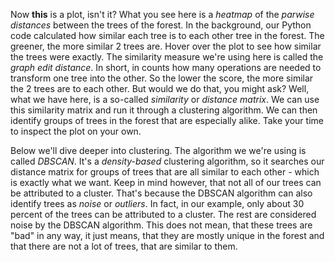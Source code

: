 Now **this** is a plot, isn't it? What you see here is a *heatmap* of the *parwise distances* between the trees of the forest. In the background, our Python code calculated how similar each tree is to each other tree in the forest. The greener, the more similar 2 trees are. Hover over the plot to see how similar the trees were exactly.
The similarity measure we're using here is called the *graph edit distance*. In short, in counts how many operations are needed to transform one tree into the other. So the lower the score, the more similar the 2 trees are to each other.
But would we do that, you might ask? Well, what we have here, is a so-called *similarity* or *distance matrix*. We can use this similarity matrix and run it through a clustering algorithm. We can then identify groups of trees in the forest that are especially alike. Take your time to inspect the plot on your own.  


Below we'll dive deeper into clustering. The algorithm we we're using is called *DBSCAN*. It's a *density-based* clustering algorithm, so it searches our distance matrix for groups of trees that are all similar to each other - which is exactly what we want.
Keep in mind however, that not all of our trees can be attributed to a cluster. That's because the DBSCAN algorithm can also identify trees as *noise* or *outliers*. In fact, in our example, only about 30 percent of the trees can be attributed to a cluster. The rest are considered noise by the DBSCAN algorithm. This does not mean, that these trees are "bad" in any way, it just means, that they are mostly unique in the forest and that there are not a lot of trees, that are similar to them.